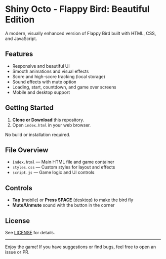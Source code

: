 # Shiny Octo - Flappy Bird: Beautiful Edition

A modern, visually enhanced version of Flappy Bird built with HTML, CSS, and JavaScript.

## Features
- Responsive and beautiful UI
- Smooth animations and visual effects
- Score and high-score tracking (local storage)
- Sound effects with mute option
- Loading, start, countdown, and game over screens
- Mobile and desktop support

## Getting Started

1. **Clone or Download** this repository.
2. Open `index.html` in your web browser.

No build or installation required.

## File Overview
- `index.html` — Main HTML file and game container
- `styles.css` — Custom styles for layout and effects
- `script.js` — Game logic and UI controls

## Controls
- **Tap** (mobile) or **Press SPACE** (desktop) to make the bird fly
- **Mute/Unmute** sound with the button in the corner

## License
See [LICENSE](LICENSE) for details.

---

Enjoy the game! If you have suggestions or find bugs, feel free to open an issue or PR.